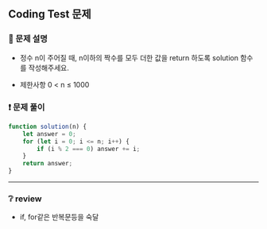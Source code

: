 ## Coding Test 문제

### 📌 문제 설명

- 정수 n이 주어질 때, n이하의 짝수를 모두 더한 값을 return 하도록 solution 함수를 작성해주세요.

- 제한사항
  0 < n ≤ 1000

### ❗ 문제 풀이

```javascript
function solution(n) {
	let answer = 0;
	for (let i = 0; i <= n; i++) {
		if (i % 2 === 0) answer += i;
	}
	return answer;
}
```

---

### ❔ review

- if, for같은 반복문등을 숙달
